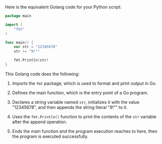 Here is the equivalent Golang code for your Python script:

```go
package main

import (
	"fmt"
)

func main() {
	var str = "12345678"
	str += "9!""

	fmt.Println(str)
}
```
This Golang code does the following:

1. Imports the `fmt` package, which is used to format and print output in Go.

2. Defines the main function, which is the entry point of a Go program.

3. Declares a string variable named `str`, initializes it with the value "12345678", and then appends the string literal "9!"" to it.

4. Uses the `fmt.Println()` function to print the contents of the `str` variable after the append operation.

5. Ends the main function and the program execution reaches to here, then the program is executed successfully.
